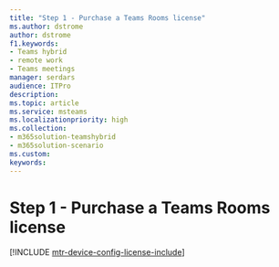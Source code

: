 ```yaml
---
title: "Step 1 - Purchase a Teams Rooms license"
ms.author: dstrome
author: dstrome
f1.keywords:
- Teams hybrid
- remote work
- Teams meetings
manager: serdars
audience: ITPro
description: 
ms.topic: article
ms.service: msteams
ms.localizationpriority: high
ms.collection:
- m365solution-teamshybrid
- m365solution-scenario
ms.custom: 
keywords: 
---
```


# Step 1 - Purchase a Teams Rooms license

[!INCLUDE [mtr-device-config-license-include](includes/mtr-device-config-license-include.md)]
